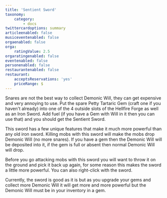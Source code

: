 ```yaml
---
title: 'Sentient Sword'
taxonomy:
    category:
        - docs
twittercardoptions: summary
articleenabled: false
musiceventenabled: false
orgaenabled: false
orga:
    ratingValue: 2.5
orgaratingenabled: false
eventenabled: false
personenabled: false
restaurantenabled: false
restaurant:
    acceptsReservations: 'yes'
    priceRange: $
---
```


Snares are not the best way to collect Demonic Will, they can get expensive and very annoying to use. Put the spare Petty Tartaric Gem (craft one if you haven't already) into one of the 4 outside slots of the Hellfire Forge as well as an Iron Sword. Add fuel (if you have a Gem with Will in it then you can use that) and you should get the Sentient Sword.

This sword has a few unique features that make it much more powerful than any old iron sword. Killing mobs with this sword will make the mobs drop Demonic Will (no more snares). If you have a gem then the Demonic Will will be deposited into it, if the gem is full or absent then normal Demonic Will will drop.

Before you go attacking mobs with this sword you will want to throw it on the ground and pick it back up again, for some reason this makes the sword a little more powerful. You can also right-click with the sword.

Currently, the sword is good as it is but as you upgrade your gems and collect more Demonic Will it will get more and more powerful but the Demonic Will must be in your inventory in a gem. 

